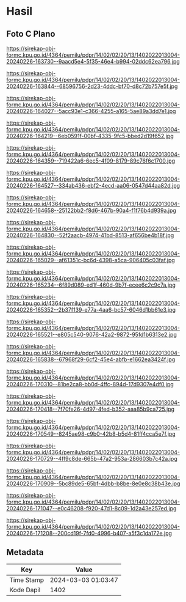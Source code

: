 # Hasil

## Foto C Plano

https://sirekap-obj-formc.kpu.go.id/4364/pemilu/pdpr/14/02/02/20/13/1402022013004-20240226-163730--9aacd5e4-5f35-46e4-b994-02ddc62ea796.jpg

https://sirekap-obj-formc.kpu.go.id/4364/pemilu/pdpr/14/02/02/20/13/1402022013004-20240226-163844--68596756-2d23-4ddc-bf70-d8c72b757e5f.jpg

https://sirekap-obj-formc.kpu.go.id/4364/pemilu/pdpr/14/02/02/20/13/1402022013004-20240226-164027--5acc93e1-c366-4255-a165-5ae89a3dd7e1.jpg

https://sirekap-obj-formc.kpu.go.id/4364/pemilu/pdpr/14/02/02/20/13/1402022013004-20240226-164219--6eb0591f-00bf-4335-9fc5-bbed2d19f652.jpg

https://sirekap-obj-formc.kpu.go.id/4364/pemilu/pdpr/14/02/02/20/13/1402022013004-20240226-164359--719422a6-6ec5-4f09-8179-89c76f6c1700.jpg

https://sirekap-obj-formc.kpu.go.id/4364/pemilu/pdpr/14/02/02/20/13/1402022013004-20240226-164527--334ab436-ebf2-4ecd-aa06-0547d44aa82d.jpg

https://sirekap-obj-formc.kpu.go.id/4364/pemilu/pdpr/14/02/02/20/13/1402022013004-20240226-164658--25122bb2-f8d6-467b-90a4-f1f76b4d939a.jpg

https://sirekap-obj-formc.kpu.go.id/4364/pemilu/pdpr/14/02/02/20/13/1402022013004-20240226-164830--52f2aacb-4974-41bd-8513-af656be4b18f.jpg

https://sirekap-obj-formc.kpu.go.id/4364/pemilu/pdpr/14/02/02/20/13/1402022013004-20240226-165029--af61351c-bc6d-4398-a5ca-906405c03faf.jpg

https://sirekap-obj-formc.kpu.go.id/4364/pemilu/pdpr/14/02/02/20/13/1402022013004-20240226-165234--6f89d089-ed1f-460d-9b7f-ecee6c2c9c7a.jpg

https://sirekap-obj-formc.kpu.go.id/4364/pemilu/pdpr/14/02/02/20/13/1402022013004-20240226-165352--2b37f139-e77a-4aa6-bc57-6046d1bb61e3.jpg

https://sirekap-obj-formc.kpu.go.id/4364/pemilu/pdpr/14/02/02/20/13/1402022013004-20240226-165521--e805c540-9076-42a2-9872-95fd1b6313e2.jpg

https://sirekap-obj-formc.kpu.go.id/4364/pemilu/pdpr/14/02/02/20/13/1402022013004-20240226-165838--67968f29-6cf2-45e4-abfb-e1662ea3424f.jpg

https://sirekap-obj-formc.kpu.go.id/4364/pemilu/pdpr/14/02/02/20/13/1402022013004-20240226-170310--81be2ca8-bb0d-4ffc-894d-17d9307e4df0.jpg

https://sirekap-obj-formc.kpu.go.id/4364/pemilu/pdpr/14/02/02/20/13/1402022013004-20240226-170418--7f70fe26-4d97-4fed-b352-aaa85b9ca725.jpg

https://sirekap-obj-formc.kpu.go.id/4364/pemilu/pdpr/14/02/02/20/13/1402022013004-20240226-170549--8245ae98-c9b0-42b8-b5d4-81ff4cca5e7f.jpg

https://sirekap-obj-formc.kpu.go.id/4364/pemilu/pdpr/14/02/02/20/13/1402022013004-20240226-170729--4ff9c8de-665b-47a2-953a-286603b7c42a.jpg

https://sirekap-obj-formc.kpu.go.id/4364/pemilu/pdpr/14/02/02/20/13/1402022013004-20240226-170909--5bc89de5-65bf-4dbb-b8be-8e0e8c38b43e.jpg

https://sirekap-obj-formc.kpu.go.id/4364/pemilu/pdpr/14/02/02/20/13/1402022013004-20240226-171047--e0c46208-f920-47d1-8c09-1d2a43e257ed.jpg

https://sirekap-obj-formc.kpu.go.id/4364/pemilu/pdpr/14/02/02/20/13/1402022013004-20240226-171208--200cd19f-7fd0-4996-b407-a5f3c1da172e.jpg


## Metadata

| Key        | Value               |
| ---------- | ------------------- |
| Time Stamp | 2024-03-03 01:03:47 |
| Kode Dapil | 1402                |




